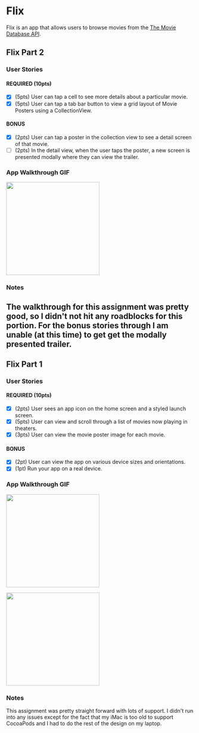 # Flix

Flix is an app that allows users to browse movies from the [The Movie Database API](http://docs.themoviedb.apiary.io/#).

## Flix Part 2

### User Stories

#### REQUIRED (10pts)
- [x] (5pts) User can tap a cell to see more details about a particular movie.
- [x] (5pts) User can tap a tab bar button to view a grid layout of Movie Posters using a CollectionView.

#### BONUS
- [x] (2pts) User can tap a poster in the collection view to see a detail screen of that movie.
- [ ] (2pts) In the detail view, when the user taps the poster, a new screen is presented modally where they can view the trailer.

### App Walkthrough GIF

<img src="http://g.recordit.co/8nJAhu6gyt.gif" width=250>

### Notes
The walkthrough for this assignment was pretty good, so I didn't not hit any roadblocks for this portion.
For the bonus stories through I am unable (at this time) to get get the modally presented trailer.
---

## Flix Part 1

### User Stories

#### REQUIRED (10pts)
- [x] (2pts) User sees an app icon on the home screen and a styled launch screen.
- [x] (5pts) User can view and scroll through a list of movies now playing in theaters.
- [x] (3pts) User can view the movie poster image for each movie.

#### BONUS
- [x] (2pt) User can view the app on various device sizes and orientations.
- [x] (1pt) Run your app on a real device.

### App Walkthrough GIF

<img src="http://g.recordit.co/U2Tm2ahnbH.gif" width=250><br>

<img src="http://g.recordit.co/fgRcKC0XN0.gif" width=250><br>


### Notes
This assignment was pretty straight forward with lots of support. I didn't run into any issues
except for the fact that my iMac is too old to support CocoaPods and I had to do the rest of
the design on my laptop.
